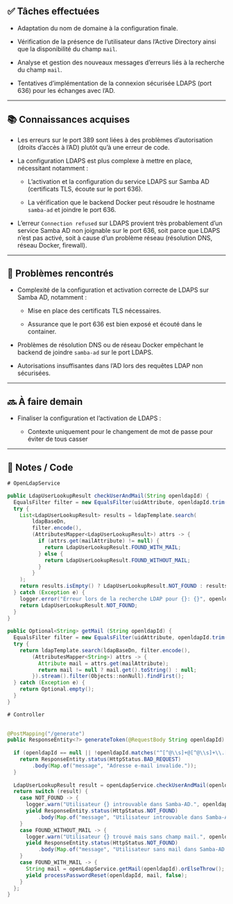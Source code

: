 ## ✅ Tâches effectuées

- Adaptation du nom de domaine à la configuration finale.
    
- Vérification de la présence de l’utilisateur dans l’Active Directory ainsi que la disponibilité du champ `mail`.
    
- Analyse et gestion des nouveaux messages d’erreurs liés à la recherche du champ `mail`.
    
- Tentatives d’implémentation de la connexion sécurisée LDAPS (port 636) pour les échanges avec l’AD.
    

---

## 📚 Connaissances acquises

- Les erreurs sur le port 389 sont liées à des problèmes d’autorisation (droits d’accès à l’AD) plutôt qu’à une erreur de code.
    
- La configuration LDAPS est plus complexe à mettre en place, nécessitant notamment :
    
    - L’activation et la configuration du service LDAPS sur Samba AD (certificats TLS, écoute sur le port 636).
        
    - La vérification que le backend Docker peut résoudre le hostname `samba-ad` et joindre le port 636.
        
- L’erreur `Connection refused` sur LDAPS provient très probablement d’un service Samba AD non joignable sur le port 636, soit parce que LDAPS n’est pas activé, soit à cause d’un problème réseau (résolution DNS, réseau Docker, firewall).
    

---

## 🐞 Problèmes rencontrés

- Complexité de la configuration et activation correcte de LDAPS sur Samba AD, notamment :
    
    - Mise en place des certificats TLS nécessaires.
        
    - Assurance que le port 636 est bien exposé et écouté dans le container.
        
    
- Problèmes de résolution DNS ou de réseau Docker empêchant le backend de joindre `samba-ad` sur le port LDAPS.
    
- Autorisations insuffisantes dans l’AD lors des requêtes LDAP non sécurisées.
    

---

## 🔜 À faire demain

- Finaliser la configuration et l’activation de LDAPS :
	
	- Contexte uniquement pour le changement de mot de passe pour éviter de tous casser
	

---

## 🧩 Notes / Code

```java
# OpenLdapService

public LdapUserLookupResult checkUserAndMail(String openldapId) {  
  EqualsFilter filter = new EqualsFilter(uidAttribute, openldapId.trim());  
  try {  
    List<LdapUserLookupResult> results = ldapTemplate.search(  
        ldapBaseDn,  
        filter.encode(),  
        (AttributesMapper<LdapUserLookupResult>) attrs -> {  
          if (attrs.get(mailAttribute) != null) {  
            return LdapUserLookupResult.FOUND_WITH_MAIL;  
          } else {  
            return LdapUserLookupResult.FOUND_WITHOUT_MAIL;  
          }  
        }  
    );  
    return results.isEmpty() ? LdapUserLookupResult.NOT_FOUND : results.get(0);  
  } catch (Exception e) {  
    logger.error("Erreur lors de la recherche LDAP pour {}: {}", openldapId, e.getMessage());  
    return LdapUserLookupResult.NOT_FOUND;  
  }  
}  
  
public Optional<String> getMail (String openldapId) {  
  EqualsFilter filter = new EqualsFilter(uidAttribute, openldapId.trim());  
  try {  
    return ldapTemplate.search(ldapBaseDn, filter.encode(),  
        (AttributesMapper<String>) attrs -> {  
          Attribute mail = attrs.get(mailAttribute);  
          return mail != null ? mail.get().toString() : null;  
        }).stream().filter(Objects::nonNull).findFirst();  
  } catch (Exception e) {  
    return Optional.empty();  
  }  
}
```

```java
# Controller

  
@PostMapping("/generate")  
public ResponseEntity<?> generateToken(@RequestBody String openldapId) {  
  
  if (openldapId == null || !openldapId.matches("^[^@\\s]+@[^@\\s]+\\.[^@\\s]+$")) {  
    return ResponseEntity.status(HttpStatus.BAD_REQUEST)  
        .body(Map.of("message", "Adresse e-mail invalide."));  
  }  
  
  LdapUserLookupResult result = openLdapService.checkUserAndMail(openldapId);  
  return switch (result) {  
    case NOT_FOUND -> {  
      logger.warn("Utilisateur {} introuvable dans Samba-AD.", openldapId);  
      yield ResponseEntity.status(HttpStatus.NOT_FOUND)  
          .body(Map.of("message", "Utilisateur introuvable dans Samba-AD."));  
    }  
    case FOUND_WITHOUT_MAIL -> {  
      logger.warn("Utilisateur {} trouvé mais sans champ mail.", openldapId);  
      yield ResponseEntity.status(HttpStatus.NOT_FOUND)  
          .body(Map.of("message", "Utilisateur sans mail dans Samba-AD."));  
    }  
    case FOUND_WITH_MAIL -> {  
      String mail = openLdapService.getMail(openldapId).orElseThrow();  
      yield processPasswordReset(openldapId, mail, false);  
    }  
  };  
}
```